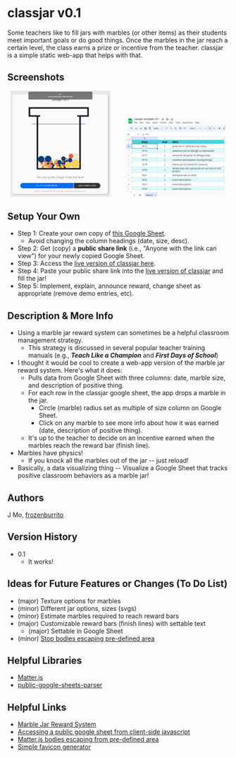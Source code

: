# classjar v0.1

Some teachers like to fill jars with marbles (or other items) as their students meet important goals or do good things.  Once the marbles in the jar reach a certain level, the class earns a prize or incentive from the teacher.  classjar is a simple static web-app that helps with that.  

## Screenshots

<p align="center">
  <img alt="app screenshot" src="screenshot1.png" width="45%">
&nbsp; &nbsp; &nbsp; &nbsp;
  <img alt="spreadsheet template" src="screenshot2.png" width="45%">
</p>

## Setup Your Own

* Step 1:  Create your own copy of [this Google Sheet](https://docs.google.com/spreadsheets/d/1NcR-UuokzipcBvLNYg9BrT2SFD-EMqMmu1lIQR7JQ_s/edit?usp=sharing).
    * Avoid changing the column headings (date, size, desc).
* Step 2:  Get (copy) a **public share link** (i.e., "Anyone with the link can view") for your newly copied Google Sheet.
* Step 3:  Access the [live version of classjar here](https://frozenburrito.github.io/classjar/).  
* Step 4:  Paste your public share link into the [live version of classjar](https://frozenburrito.github.io/classjar/) and fill the jar!
* Step 5:  Implement, explain, announce reward, change sheet as appropriate (remove demo entries, etc).  

## Description & More Info

* Using a marble jar reward system can sometimes be a helpful classroom management strategy.  
    * This strategy is discussed in several popular teacher training manuals (e.g., ***Teach Like a Champion*** and ***First Days of School***)
* I thought it would be cool to create a web-app version of the marble jar reward system.  Here's what it does:
    * Pulls data from Google Sheet with three columns:  date, marble size, and description of positive thing.
    * For each row in the classjar google sheet, the app drops a marble in the jar.
        * Circle (marble) radius set as multiple of size column on Google Sheet. 
        * Click on any marble to see more info about how it was earned (date, description of positive thing).
    * It's up to the teacher to decide on an incentive earned when the marbles reach the reward bar (finish line).
* Marbles have physics!  
    * If you knock all the marbles out of the jar -- just reload!
* Basically, a data visualizing thing -- Visualize a Google Sheet that tracks positive classroom behaviors as a marble jar!  
 
## Authors

J Mo, [frozenburrito](https://github.com/frozenburrito)

## Version History
* 0.1
    * It works!

## Ideas for Future Features or Changes (To Do List)

* (major) Texture options for marbles
* (minor) Different jar options, sizes (svgs)
* (minor) Estimate marbles required to reach reward bars
* (major) Customizable reward bars (finish lines) with settable text
    * (major) Settable in Google Sheet
* (minor) [Stop bodies escaping pre-defined area](https://stackoverflow.com/questions/34520125/prevent-matterjs-bodies-form-escaping-a-predefined-area)

## Helpful Libraries

* [Matter.js](https://github.com/liabru/matter-js)
* [public-google-sheets-parser](https://github.com/fureweb-com/public-google-sheets-parser)

## Helpful Links

* [Marble Jar Reward System](https://www.theteachertoolkit.com/index.php/tool/marble-jar-rewards-system)
* [Accessing a public google sheet from client-side javascript](https://stackoverflow.com/questions/70902197/accessing-a-public-google-sheets-data-directly-from-client-side-javascript)
* [Matter.js bodies escaping from pre-defined area](https://stackoverflow.com/questions/34520125/prevent-matterjs-bodies-form-escaping-a-predefined-area)
* [Simple favicon generator](https://gauger.io/fonticon/)
